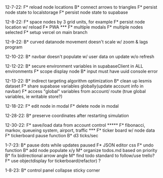 <!-- TODOS:
(F) Feature (B) Bugfix (M) Meta --> 
12-7-22:
F* reload node locations
B* connect arrows to triangles
F* persist node state to localstorage
F* persist node state to supabase

12-8-22:
F* space nodes by 3 grid units, for example
F* persist node location w/ reload
F* PWA
*** F* multiple modals
F* multiple nodes selected
F* setup vercel on main branch

12-9-22:
B* curved datanode movement doesn't scale w/ zoom & lags program

12-10-22:
B* navbar doesn't populate w/ user data on update w/o refresh

12-12-22:
B* secure environment variables in supabaseClient in ALL environments
F* scope display node
B* input must have uuid console error

12-13-22:
B* indirect targeting algorithm optimization
B* clean up lesmis dataset
F* share supabase variables globally(update account info in navbar)
F* access "global" variables from account/ route (true global variables, ie writable store?)

12-18-22:
F* edit node in modal
F* delete node in modal

12-28-22:
B* preserve coordinates after restarting simulation

12-30-22:
F* save/load data from account control
***** F* fibonacci, markov, queueing system, airport, traffic
*** F* ticker board w/ node data
F* tickerboard pause function
B* d3 ticks/sec

1-7-23:
B* pause dots while updates paused
F* JSON editor css
F* undo function
B* add node populate x/y
M* organize todos.md based on priority
B* fix bidirectional arrow angle
M* find todo standard to follow/use trello?
F* use objectdisplay for tickerboard(refactor) ?

1-8-23:
B* control panel collapse sticky corner